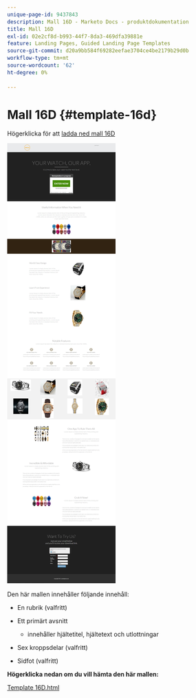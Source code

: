 ```yaml
---
unique-page-id: 9437843
description: Mall 16D - Marketo Docs - produktdokumentation
title: Mall 16D
exl-id: 02e2cf8d-b993-44f7-8da3-469dfa39881e
feature: Landing Pages, Guided Landing Page Templates
source-git-commit: d20a9bb584f69282eefae3704ce4be2179b29d0b
workflow-type: tm+mt
source-wordcount: '62'
ht-degree: 0%

---
```


# Mall 16D {#template-16d}

Högerklicka för att [ladda ned mall 16D](https://experienceleague.adobe.com/landing/marketo/lp-templates/template-16d.html)

![](assets/image2015-8-14-13-3a12-3a25.png)

Den här mallen innehåller följande innehåll:

* En rubrik (valfritt)
* Ett primärt avsnitt

   * innehåller hjältetitel, hjältetext och utlottningar

* Sex kroppsdelar (valfritt)
* Sidfot (valfritt)

**Högerklicka nedan om du vill hämta den här mallen:**

[Template 16D.html](https://experienceleague.adobe.com/landing/marketo/lp-templates/template-16d.html)
